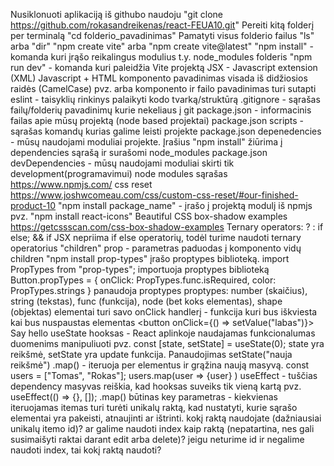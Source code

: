 Nusiklonuoti aplikaciją iš githubo naudoju "git clone https://github.com/rokasandreikenas/react-FEUA10.git"
Pereiti kitą folderį per terminalą "cd folderio_pavadinimas"
Pamatyti visus folderio failus "ls" arba "dir"
"npm create vite" arba "npm create vite@latest"
"npm install" - komanda kuri įrąšo reikalingus modulius t.y. node_modules folderis
"npm run dev" - komanda kuri paleidžia Vite projektą
JSX - Javascript extension (XML) Javascript + HTML
komponento pavadinimas visada iš didžiosios raidės (CamelCase) pvz. arba
komponento ir failo pavadinimas turi sutapti
eslint - taisyklių rinkinys palaikyti kodo tvarką/struktūrą
.gitignore - sąrašas failų/folderių pavadinimų kurie nekeliaus į git
package.json - informacinis failas apie mūsų projektą (node based projektai)
package.json scripts - sąrašas komandų kurias galime leisti projekte
package.json depenedencies - mūsų naudojami moduliai projekte. Įrašius "npm install" žiūrima į dependencies sąrašą ir surašomi node_modules
package.json devDependencies - mūsų naudojami moduliai skirti tik development(programavimui)
node modules sąrašas https://www.npmjs.com/
css reset https://www.joshwcomeau.com/css/custom-css-reset/#our-finished-product-10
"npm install package_name" - įrašo į projektą modulį iš npmjs pvz. "npm install react-icons"
Beautiful CSS box-shadow examples https://getcssscan.com/css-box-shadow-examples
Ternary operators: ? : if else; && if
JSX nepriima if else operatorių, todėl turime naudoti ternary operatorius
"children" prop - parametras paduodas į komponento vidų children
"npm install prop-types" įrašo proptypes biblioteką.
import PropTypes from "prop-types"; importuoja proptypes biblioteką
Button.propTypes = { onClick: PropTypes.func.isRequired, color: PropTypes.strings } panaudoja proptypes
proptypes: number (skaičius), string (tekstas), func (funkcija), node (bet koks elementas), shape (objektas)
elementai turi savo onClick handlerį - funkcija kuri bus iškviesta kai bus nuspaustas elementas <button onClick={() => setValue("labas")}> Say hello
useState hooksas - React aplinkoje naudajamas funkcionalumas duomenims manipuliuoti pvz. const [state, setState] = useState(0);
state yra reikšmė, setState yra update funkcija. Panaudojimas setState("nauja reikšmė")
.map() - iteruoja per elementus ir grąžina naują masyvą. const users = ["Tomas", "Rokas"]; users.map(user =>
{user}
)
useEffect - tuščias dependency masyvas reiškia, kad hooksas suveiks tik vieną kartą pvz. useEffect(() => {}, []);
.map() būtinas key parametras - kiekvienas iteruojamas itemas turi turėti unikalų raktą, kad nustatyti, kurie sąrašo elementai yra pakeisti, atnaujinti ar ištrinti. kokį raktą naudojate (dažniausiai unikalų itemo id)? ar galime naudoti index kaip raktą (nepatartina, nes gali susimaišyti raktai darant edit arba delete)? jeigu neturime id ir negalime naudoti index, tai kokį raktą naudoti?
